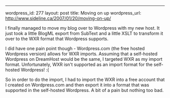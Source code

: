 --- 
wordpress_id: 277
layout: post
title: Moving on up
wordpress_url: http://www.sideline.ca/2007/01/20/moving-on-up/

I finally managed to move my blog over to Wordpress with my new host.  It just took a little BlogML export from SubText and a little XSLT to transform it over to the WXR format that Wordpress supports.

I did have one pain point though - Wordpress.com (the free hosted Wordpress version) allows for WXR imports.  Assuming that a self-hosted Wordpress on DreamHost would be the same, I targeted WXR as my import format.  Unfortunately, WXR isn't supported as an import format for the self-hosted Wordpress! :(

So in order to do the import, I had to import the WXR into a free account that I created on Wordpress.com and then export it into a format that was supported in the self-hosted Wordpress.  A bit of a pain but nothing too bad.
